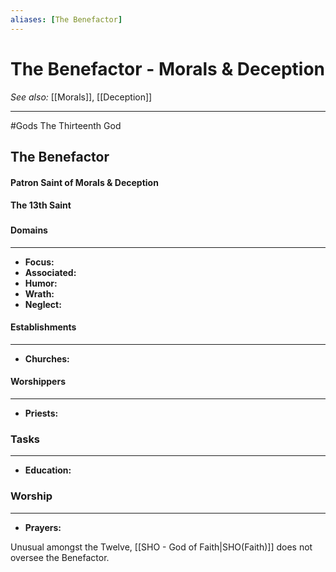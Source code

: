 ```yaml
---
aliases: [The Benefactor]
---
```

# The Benefactor - Morals & Deception
*See also:* [[Morals]], [[Deception]]
___
#Gods The Thirteenth God



## The Benefactor
#### Patron Saint of Morals & Deception
#### The 13th Saint

### 

#### Domains
___
- **Focus:** 
- **Associated:**
- **Humor:** 
- **Wrath:** 
- **Neglect:** 


#### Establishments
___
- **Churches:** 

#### Worshippers
___
- **Priests:**


### Tasks
___
- **Education:**

### Worship
___
- **Prayers:**


Unusual amongst the Twelve, [[SHO - God of Faith|SHO(Faith)]] does not oversee the Benefactor.